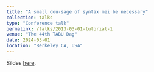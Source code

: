 ```yaml
---
title: "A small dou-sage of syntax mei be necessary"
collection: talks
type: "Conference talk"
permalink: /talks/2013-03-01-tutorial-1
venue: "The 44th TABU Dag"
date: 2024-03-01
location: "Berkeley CA, USA"
---
```


Sildes [here](http://zeqizhao12.github.io/files/TABU-DAG_talk_2024.pdf).
